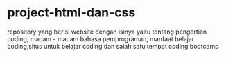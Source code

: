 # project-html-dan-css
repository yang berisi website dengan isinya yaitu tentang pengertian coding, macam - macam bahasa pemprograman, manfaat belajar coding,situs untuk belajar coding dan salah satu tempat coding bootcamp 